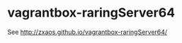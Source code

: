 vagrantbox-raringServer64
=========================

See http://zxaos.github.io/vagrantbox-raringServer64/
